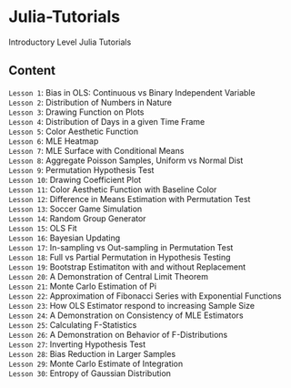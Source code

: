 # Julia-Tutorials
Introductory Level Julia Tutorials

## Content
`Lesson 1`: Bias in OLS: Continuous vs Binary Independent Variable <br>
`Lesson 2`: Distribution of Numbers in Nature <br>
`Lesson 3`: Drawing Function on Plots <br>
`Lesson 4`: Distribution of Days in a given Time Frame <br>
`Lesson 5`: Color Aesthetic Function <br>
`Lesson 6`: MLE Heatmap <br>
`Lesson 7`: MLE Surface with Conditional Means <br>
`Lesson 8`: Aggregate Poisson Samples, Uniform vs Normal Dist <br>
`Lesson 9`: Permutation Hypothesis Test <br>
`Lesson 10`: Drawing Coefficient Plot <br>
`Lesson 11`: Color Aesthetic Function with Baseline Color <br>
`Lesson 12`: Difference in Means Estimation with Permutation Test <br>
`Lesson 13`: Soccer Game Simulation <br>
`Lesson 14`: Random Group Generator <br>
`Lesson 15`: OLS Fit <br>
`Lesson 16`: Bayesian Updating <br>
`Lesson 17`: In-sampling vs Out-sampling in Permutation Test <br>
`Lesson 18`: Full vs Partial Permutation in Hypothesis Testing <br>
`Lesson 19`: Bootstrap Estimatiton with and without Replacement <br>
`Lesson 20`: A Demonstration of Central Limit Theorem <br>
`Lesson 21`: Monte Carlo Estimation of Pi <br>
`Lesson 22`: Approximation of Fibonacci Series with Exponential Functions <br>
`Lesson 23`: How OLS Estimator respond to increasing Sample Size <br>
`Lesson 24`: A Demonstration on Consistency of MLE Estimators <br>
`Lesson 25`: Calculating F-Statistics <br>
`Lesson 26`: A Demonstration on Behavior of F-Distributions <br>
`Lesson 27`: Inverting Hypothesis Test <br>
`Lesson 28`: Bias Reduction in Larger Samples <br>
`Lesson 29`: Monte Carlo Estimate of Integration <br>
`Lesson 30`: Entropy of Gaussian Distribution <br>




